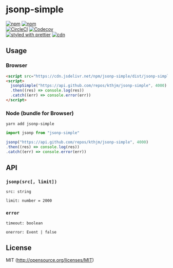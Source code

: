 # jsonp-simple

[![npm](https://img.shields.io/npm/v/jsonp-simple.svg?style=flat-square)](https://www.npmjs.com/package/jsonp-simple)
[![npm](https://img.shields.io/npm/dm/jsonp-simple.svg?style=flat-square)](https://www.npmjs.com/package/jsonp-simple)  
[![CircleCI](https://img.shields.io/circleci/project/github/kthjm/jsonp-simple.svg?style=flat-square)](https://circleci.com/gh/kthjm/jsonp-simple)
[![Codecov](https://img.shields.io/codecov/c/github/kthjm/jsonp-simple.svg?style=flat-square)](https://codecov.io/gh/kthjm/jsonp-simple)  
[![styled with prettier](https://img.shields.io/badge/styled_with-prettier-ff69b4.svg?style=flat-square)](https://github.com/prettier/prettier)
[![cdn](https://img.shields.io/badge/jsdelivr-latest-e84d3c.svg?style=flat-square)](https://cdn.jsdelivr.net/npm/jsonp-simple/dist/jsonp-simple.min.js)

## Usage

### Browser
```html
<script src="https://cdn.jsdelivr.net/npm/jsonp-simple/dist/jsonp-simple.min.js"></script>
<script>
  jsonpSimple("https://api.github.com/repos/kthjm/jsonp-simple", 4000)
  .then((res) => console.log(res))
  .catch((err) => console.error(err))
</script>
```

### Node (bundle for Browser)
```shell
yarn add jsonp-simple
```
```js
import jsonp from "jsonp-simple"

jsonp("https://api.github.com/repos/kthjm/jsonp-simple", 4000)
.then((res) => console.log(res))
.catch((err) => console.error(err))
```
## API

### `jsonp(src[, limit])`

`src: string`

`limit: number = 2000`

### `error`

`timeout: boolean`

`onerror: Event | false`

## License
MIT (http://opensource.org/licenses/MIT)

